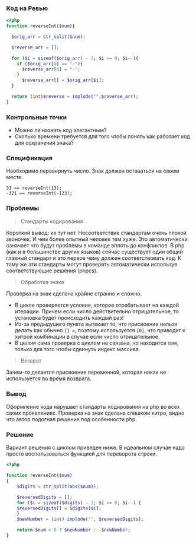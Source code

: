 ### Код на Ревью

```php
<?php
function reverseInt($num){

  $orig_arr = str_split($num);

  $reverse_arr = [];

  for ($i = sizeof($orig_arr) - 1; $i >= 0; $i--){
    if ($orig_arr[0] == "-"){
      $reverse_arr[0] = "-";
    }
      $reverse_arr[] = $orig_arr[$i];
  }

  return (int)$reverse = implode("",$reverse_arr);
}
```

### Контрольные точки

* Можно ли назвать код элегантным?
* Сколько времени требуется для того чтобы понять как работает код для сохранения знака?

### Спецификация

Необходимо перевернуть число. Знак должен оставаться на своем месте.

```
31 == reverseInt(13);
-321 == reverseInt(-123);
```

### Проблемы

> Стандарты кодирования

Короткий вывод: их тут нет. Несоответствие стандартам очень плохой звоночек. И чем более опытный человек тем хуже. Это автоматически означает
что будут проблемы в команде вплоть до конфликтов. В php (как и в большинстве других языков) сейчас существует один общий главный стандарт
и это первое чему должен соответствовать код. К тому же эти стандарты могут проверять автоматически используя соответствующие решения (phpcs).

> Обработка знака

Проверка на знак сделана крайне странно и сложно.

* В цикле проверяется условие, которое отрабатывает на каждой итерации. Причем если число действительно отрицательное, то установка будет
  происходить каждый раз!
* Из-за предыдущего пункта вытекает то, что присвоение нельзя делать как обычно `[] =`, поэтому используется `[0]`, что приводит к хитрой
  комбинации в случае если число отрицательное.
* В целом сама проверка с циклом не связана, но находится там, только для того чтобы сдвинуть индекс массива.

> Возврат

Зачем-то делается присвоение переменной, которая никак не используется во время возврата.

### Вывод

Оформление кода нарушает стандарты кодирования на php во всех своих проявлениях. Проверка на знак сделана слишком хитро, видно что
автор подогнал решение под особенности php.

### Решение

Вариант решения с циклом приведен ниже. В идеальном случае надо просто воспользоваться функцией для переворота строки.

```php
<?php

function reverseInt($num)
{
    $digits = str_split(abs($num));

    $reversedDigits = [];
    for ($i = sizeof($digits) - 1; $i >= 0; $i--) {
	$reversedDigits[] = $digits[$i];
    }
    $newNumber = (int) implode('', $reversedDigits);

    return $num > 0 ? $newNumber : -$newNumber;
}
```
